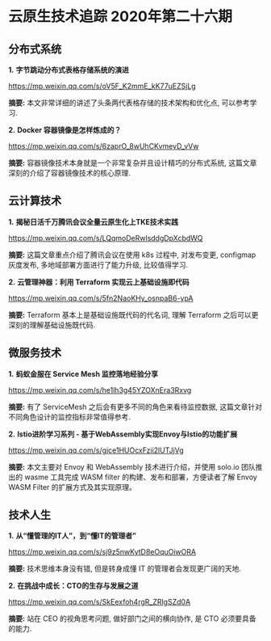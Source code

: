 # 云原生技术追踪 2020年第二十六期

## 分布式系统

**1.** **字节跳动分布式表格存储系统的演进**

https://mp.weixin.qq.com/s/oV5F_K2mmE_kK77uEZSjLg

**摘要:** 本文非常详细的讲述了头条两代表格存储的技术架构和优化点, 可以参考学习.

**2.** **Docker 容器镜像是怎样炼成的？**

https://mp.weixin.qq.com/s/6zaprO_8wUhCKvmeyD_vVw

**摘要:** 容器镜像技术本身就是一个非常复杂并且设计精巧的分布式系统, 这篇文章深刻的介绍了容器镜像技术的核心原理.

## 云计算技术

**1.** **揭秘日活千万腾讯会议全量云原生化上TKE技术实践**

https://mp.weixin.qq.com/s/LQqmoDeRwlsddgDpXcbdWQ

**摘要:** 这篇文章重点介绍了腾讯会议在使用 k8s 过程中, 对发布变更, configmap 灰度发布, 多地域部署方面进行了能力升级, 比较值得学习.

**2.** **云管理神器：利用 Terraform 实现云上基础设施即代码**

https://mp.weixin.qq.com/s/5fn2NaoKHy_osnpaB6-ypA

**摘要:** Terraform 基本上是基础设施既代码的代名词, 理解 Terraform 之后可以更深刻的理解基础设施既代码.

## 微服务技术

**1.** **蚂蚁金服在 Service Mesh 监控落地经验分享**

https://mp.weixin.qq.com/s/he1lh3g45YZOXnEra3Rxvg

**摘要:** 有了 ServiceMesh 之后会有更多不同的角色来看待监控数据, 这篇文章针对不同角色设计的监控指标非常值得参考.

**2.** **Istio进阶学习系列 - 基于WebAssembly实现Envoy与Istio的功能扩展**

https://mp.weixin.qq.com/s/gjce1HUOcxFzii2lUTJjVg

**摘要:** 本文主要对 Envoy 和 WebAssembly 技术进行介绍，并使用 solo.io 团队推出的 wasme 工具完成 WASM filter 的构建、发布和部署，方便读者了解 Envoy WASM Filter 的扩展方式及其实现原理。

## 技术人生

**1.** **从“懂管理的IT人”，到“懂IT的管理者”**

https://mp.weixin.qq.com/s/sj9z5nwKytD8eOquOiwORA

**摘要:** 技术思维本身没有错, 但是转身成懂 IT 的管理者会发现更广阔的天地.

**2.** **在挑战中成长：CTO的生存与发展之道**

https://mp.weixin.qq.com/s/SkEexfoh4rgR_ZRlgSZd0A

**摘要:** 站在 CEO 的视角思考问题, 做好部门之间的横向协作, 是 CTO 必须要具备的能力.

